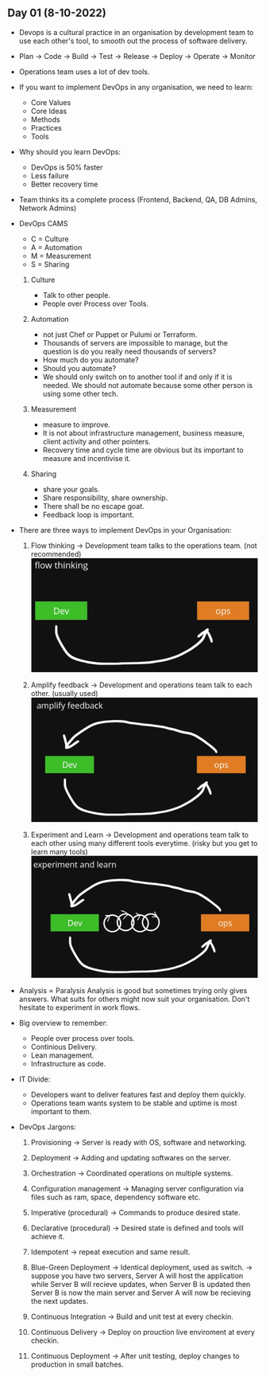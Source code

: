 ## Day 01 (8-10-2022)
- Devops is a cultural practice  in an organisation by development team to use each other's tool, to smooth out the process of software delivery.

- Plan -> Code -> Build -> Test -> Release -> Deploy -> Operate -> Monitor

- Operations team uses a lot of dev tools.

- If you want to implement DevOps in any organisation, we need to learn:
    - Core Values
    - Core Ideas
    - Methods
    - Practices
    - Tools

- Why should you learn DevOps:
    - DevOps is 50% faster
    - Less failure
    - Better recovery time

- Team thinks its a complete process (Frontend, Backend, QA, DB Admins, Network Admins)

- DevOps CAMS
    - C = Culture
    - A = Automation
    - M = Measurement
    - S = Sharing
    
    1. Culture
        - Talk to other people.
        - People over Process over Tools.

    2. Automation
        - not just Chef or Puppet or Pulumi or Terraform.
        - Thousands of servers are impossible to manage, but the question is do you really need thousands of servers?
        - How much do you automate?
        - Should you automate?
        - We should only switch on to another tool if and only if it is needed. We should not automate because some other person is using some other tech.

    3. Measurement
        - measure to improve.
        - It is not about infrastructure management, business measure, client activity and other pointers.
        - Recovery time and cycle time are obvious but its important to measure and incentivise it.

    4. Sharing 
        - share your goals.
        - Share responsibility, share ownership.
        - There shall be no escape goat.
        - Feedback loop is important.

- There are three ways to implement DevOps in your Organisation:
    1. Flow thinking -> Development team talks to the operations team.
    (not recommended)
    ![](images/flow.jpeg)

    2. Amplify feedback -> Development and operations team talk to each other.
    (usually used)
    ![](images/amplify.jpeg)

    3. Experiment and Learn -> Development and operations team talk to each other using many different tools everytime.
    (risky but you get to learn many tools)
    ![](images/expAndLearn.jpeg)

- Analysis ∝ Paralysis
    Analysis is good but sometimes trying only gives answers. What suits for others might now suit your organisation. Don't hesitate to experiment in work flows.

- Big overview to remember:
    - People over process over tools.
    - Continious Delivery.
    - Lean management.
    - Infrastructure as code.

- IT Divide:
    - Developers want to deliver features fast and deploy them quickly.
    - Operations team wants system to be stable and uptime is most important to them.

- DevOps Jargons:
    1. Provisioning -> Server is ready with OS, software and networking.
    
    2. Deployment -> Adding and updating softwares on the server.

    3. Orchestration -> Coordinated operations on multiple systems.

    4. Configuration management -> Managing server configuration via files such as ram, space, dependency software etc.

    5. Imperative (procedural) -> Commands to produce desired state.

    6. Declarative (procedural) -> Desired state is defined and tools will achieve it.

    7. Idempotent -> repeat execution and same result.

    8. Blue-Green Deployment -> Identical deployment, used as switch.
        -> suppose you have two servers, Server A will host the application while Server B will recieve updates, when Server B is updated then Server B is now the main server and Server A will now be recieving the next updates.

    9. Continuous Integration -> Build and unit test at every checkin.

    10. Continuous Delivery -> Deploy on prouction live enviroment at every checkin.

    11. Continuous Deployment -> After unit testing, deploy changes to production in small batches.